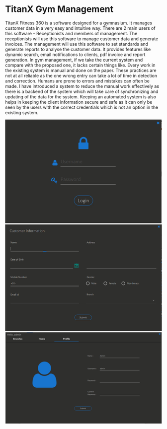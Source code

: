 # TitanX Gym Management 
TitanX Fitness 360 is a software designed for a gymnasium. It manages customer data in a very easy and intuitive way. There are 2 main users of this software – Receptionists and members of management. The receptionists will use this software to manage customer data and generate invoices. The management will use this software to set standards and generate reports to analyse the customer data. It provides features like dynamic search, email notifications to clients, pdf invoice and report generation.
In gym management, if we take the current system and compare with the proposed one, it lacks certain things like. Every work in the existing system is manual and done on the paper.
These practices are not at all reliable as the one wrong entry can take a lot of time in detection and correction. Humans are prone to errors and mistakes can often be made.
I have introduced a system to reduce the manual work effectively as there is a backend of the system which will take care of synchronizing and updating of the data for the system.
Keeping an automated system is also helps in keeping the client information secure and safe as it can only be seen by the users with the correct credentials which is not an option in the existing system.

![Login page](images/ss1.png)
![Customer create/update page](images/ss2.png)
![Profile page](images/ss3.png)
